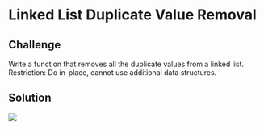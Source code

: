 # Linked List Duplicate Value Removal

## Challenge
Write a function that removes all the duplicate values from a linked list.
Restriction: Do in-place, cannot use additional data structures.

## Solution
![](./assets/ll-duplicate-removal.jpg)